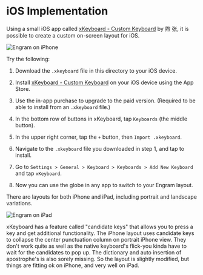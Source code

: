 # iOS Implementation

Using a small iOS app called [xKeyboard - Custom Keyboard](https://apps.apple.com/us/app/xkeyboard-custom-keyboard/id1440245962) by 煦 张, it is possible to create a custom on-screen layout for iOS.

![Engram on iPhone](https://raw.githubusercontent.com/binarybottle/engram/master/install/ios/engram2.webp)

Try the following:

1. Download the `.xkeyboard` file in this directory to your iOS device.
   
2. Install [xKeyboard - Custom Keyboard](https://apps.apple.com/us/app/xkeyboard-custom-keyboard/id1440245962) on your iOS device using the App Store.

3. Use the in-app purchase to upgrade to the paid version. (Required to be able to install from an `.xkeyboard` file.)

4. In the bottom row of buttons in xKeyboard, tap `Keyboards` (the middle button).

5. In the upper right corner, tap the `+` button, then `Import .xkeyboard`.
   
6. Navigate to the `.xkeyboard` file you downloaded in step 1, and tap to install.

7. Go to `Settings > General > Keyboard > Keyboards > Add New Keyboard` and tap `xKeyboard`.

8. Now you can use the globe in any app to switch to your Engram layout. 


 There aro layouts for both iPhone and iPad, including portrait and landscape variations. 

![Engram on iPad](https://raw.githubusercontent.com/binarybottle/engram/master/install/ios/engram1.webp)

xKeyboard has a feature called "candidate keys" that allows you to press a key and get additional functionality. The iPhone layout uses candidate keys to collapse the center punctuation column on portrait iPhone view. They don't work quite as well as the native keyboard's flick-you kinda have to wait for the candidates to pop up. The dictionary and auto insertion of apostrophe's is also sorely missing. So the layout is slightly modified, but things are fitting ok on iPhone, and very well on iPad. 
